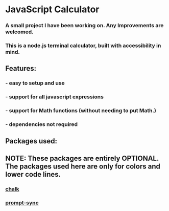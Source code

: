 # **JavaScript Calculator**

### A small project I have been working on. Any Improvements are welcomed.
### This is a node.js terminal calculator, built with accessibility in mind.
## Features:
### - easy to setup and use
### - support for all javascript expressions
### - support for Math functions (without needing to put Math.)
### - dependencies not required
## **Packages used:**
## NOTE: These packages are entirely OPTIONAL. The packages used here are only for colors and lower code lines.
### **[chalk](https://github.com/chalk/chalk)**
### **[prompt-sync](https://github.com/heapwolf/prompt-sync)**
